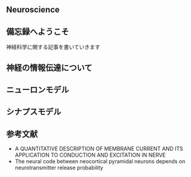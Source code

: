 ## Neuroscience

## 備忘録へようこそ
神経科学に関する記事を書いていきます

## 神経の情報伝達について

## ニューロンモデル


## シナプスモデル


## 参考文献

- A QUANTITATIVE DESCRIPTION OF MEMBRANE CURRENT AND ITS APPLICATION TO CONDUCTION AND EXCITATION IN NERVE
- The neural code between neocortical pyramidal neurons depends on neurotransmitter release probability
